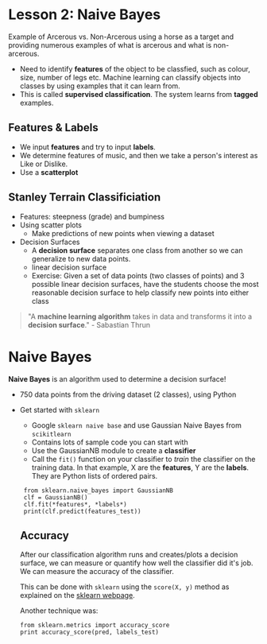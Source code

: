 # Lesson 2: Naive Bayes
Example of Arcerous vs. Non-Arcerous using a horse as a target and providing numerous examples of what is arcerous and what is non-arcerous.
* Need to identify **features** of the object to be classfied, such as colour, size, number of legs etc. Machine learning can classify objects into classes by using examples that it can learn from.
* This is called **supervised classification**. The system learns from **tagged** examples.

## Features & Labels
* We input **features** and try to input **labels**.
* We determine features of music, and then we take a person's interest as Like or Dislike.
* Use a **scatterplot**

## Stanley Terrain Classificiation
* Features: steepness (grade) and bumpiness
* Using scatter plots
  * Make predictions of new points when viewing a dataset
* Decision Surfaces
  * A **decision surface** separates one class from another so we can generalize to new data points.
  * linear decision surface
  * Exercise: Given a set of data points (two classes of points) and 3 possible linear decision surfaces, have the students choose the most reasonable decision surface to help classify new points into either class

> "A **machine learning algorithm** takes in data and transforms it into a **decision surface**." - Sabastian Thrun

# Naive Bayes
**Naive Bayes** is an algorithm used to determine a decision surface!
* 750 data points from the driving dataset (2 classes), using Python
* Get started with `sklearn`
  * Google `sklearn naive base` and use Gaussian Naive Bayes from `scikitlearn`
  * Contains lots of sample code you can start with
  * Use the GaussianNB module to create a **classifier**
  * Call the `fit()` function on your classifier to *train* the classifier on the training data. In that example, X are the **features**, Y are the **labels**. They are Python lists of ordered pairs.
  ```
   from sklearn.naive_bayes import GaussianNB
   clf = GaussianNB()
   clf.fit(*features*, *labels*)
   print(clf.predict(features_test))
  ```
  ## Accuracy
  After our classification algorithm runs and creates/plots a decision surface, we can measure or quantify how well the classifier did it's job. We can measure the accuracy of the classifier.
  
  This can be done with `sklearn` using the `score(X, y)` method as explained on the <a href="http://scikit-learn.org/stable/modules/generated/sklearn.naive_bayes.GaussianNB.html#sklearn.naive_bayes.GaussianNB.score">sklearn webpage</a>.
  
  Another technique was:
  ```
  from sklearn.metrics import accuracy_score
  print accuracy_score(pred, labels_test)
  ```
  

